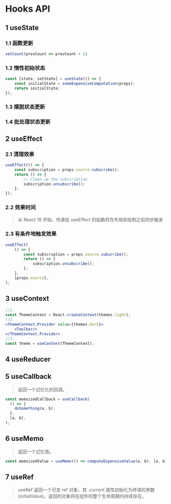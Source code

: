 # Hooks API

## 1 useState

### 1.1 函数更新

```jsx
setCount(prevCount => prevCount + 1)
```

### 1.2 惰性初始状态

```jsx
const [state, setState] = useState(() => {
    const initialState = someExpensiveComputation(props);
    return initialState;
});
```

### 1.3 摆脱状态更新

### 1.4 批处理状态更新

## 2 useEffect

### 2.1 清理效果

```jsx
useEffect(() => {
    const subscription = props.source.subscribe();
    return () => {
        // Clean up the subscription
        subscription.unsubscribe();
    };
});
```

### 2.2 效果时间

> 从 React 18 开始，传递给 useEffect 的函数将在布局和绘制之前同步触发

### 2.3 有条件地触发效果

```jsx
useEffect(
    () => {
        const subscription = props.source.subscribe();
        return () => {
            subscription.unsubscribe();
        };
    },
    [props.source],
);
```

## 3 useContext

```jsx
//1. 
const ThemeContext = React.createContext(themes.light);
//2.
<ThemeContext.Provider value={themes.dark}>
    <Toolbar/>
</ThemeContext.Provider>
//3.
const theme = useContext(ThemeContext);
```
## 4 useReducer
## 5 useCallback
>返回一个记忆化的回调。
```jsx
const memoizedCallback = useCallback(
  () => {
    doSomething(a, b);
  },
  [a, b],
);
```
## 6 useMemo
>返回一个记忆值。
```jsx
const memoizedValue = useMemo(() => computeExpensiveValue(a, b), [a, b]);
```
## 7 useRef
>useRef 返回一个可变 ref 对象，其 .current 属性初始化为传递的参数 (initialValue)。返回的对象将在组件的整个生命周期内持续存在。
